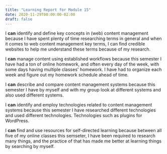 ```yaml
---
title: "Learning Report for Module 15"
date: 2020-11-29T00:00:00-02:00
draft: false
---
```



I **can** identify and define key concepts in (web) content management because I have spent plenty of time researching terms in general and when it comes to web content management key terms, I can find credible websites to help me understand these terms because of my research.

I **can** manage content using established workflows because this semester I have had a ton of online homework, and often every day of the week, with some days having multiple classes' homework. I have had to organize each week and figure out my homework schedule ahead of time.

I **can** describe and compare content management systems because this semester I have by myself and with my group look at different systems and also used different systems.

I **can** identify and employ technologies related to content management systems because this semester I have researched different technologies and used different technologies. Technologies such as plugins for WordPress.

I **can** find and use resources for self-directed learning because between all five of my online classes this semseter, I have been required to research many things, and the practice of that has made me better at learning things by searching by myself.
